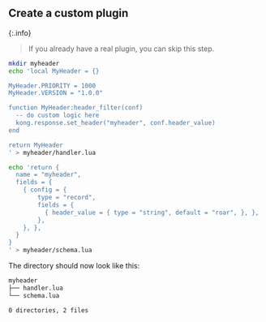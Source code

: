<!-- Shared between KIC and KGO plugin installation -->

## Create a custom plugin

{:.info}
> If you already have a real plugin, you can skip this step.

```bash
mkdir myheader
echo 'local MyHeader = {}

MyHeader.PRIORITY = 1000
MyHeader.VERSION = "1.0.0"

function MyHeader:header_filter(conf)
  -- do custom logic here
  kong.response.set_header("myheader", conf.header_value)
end

return MyHeader
' > myheader/handler.lua

echo 'return {
  name = "myheader",
  fields = {
    { config = {
        type = "record",
        fields = {
          { header_value = { type = "string", default = "roar", }, },
        },
    }, },
  }
}
' > myheader/schema.lua
```

The directory should now look like this:

```bash
myheader
├── handler.lua
└── schema.lua

0 directories, 2 files
```
